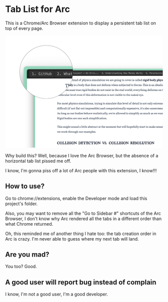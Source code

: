 # Tab List for Arc

This is a Chrome/Arc Browser extension to display a persistent tab list on top of every page.

![](metadata/screenshot.png)

Why build this? Well, because I love the Arc Browser, but the absence of a horizontal tab list pissed me off.

I know, I'm gonna piss off a lot of Arc people with this extension, I know!!!

## How to use?

Go to chrome://extensions, enable the Developer mode and load this project's folder.

Also, you may want to remove all the "Go to Sidebar #" shortcuts of the Arc Browser, I don't know why Arc rendered all the tabs in a different order than what Chrome returned.

Oh, this reminded me of another thing I hate too: the tab creation order in Arc is crazy. I'm never able to guess where my next tab will land.

## Are you mad?

You too? Good.

## A good user will report bug instead of complain

I know, I'm not a good user, I'm a good developer.
